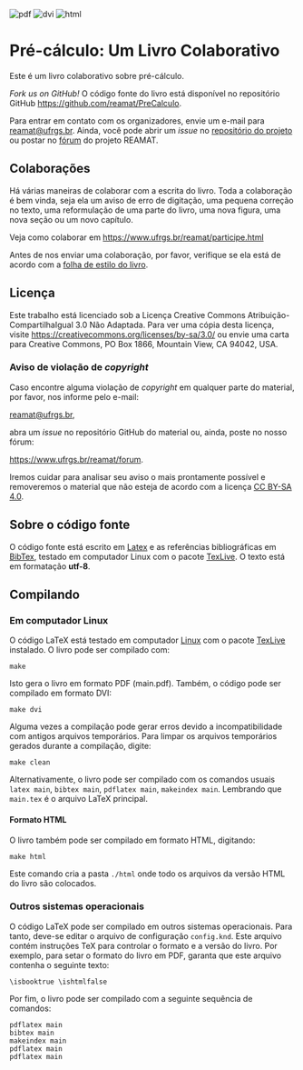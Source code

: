 ![pdf](https://github.com/he7d3r/PreCalculo/workflows/pdf/badge.svg)
![dvi](https://github.com/he7d3r/PreCalculo/workflows/dvi/badge.svg)
![html](https://github.com/he7d3r/PreCalculo/workflows/html/badge.svg)
# Pré-cálculo: Um Livro Colaborativo

Este é um livro colaborativo sobre pré-cálculo.

_Fork us on GitHub!_ O código fonte do livro está disponível no repositório GitHub <https://github.com/reamat/PreCalculo>.

Para entrar em contato com os organizadores, envie um e-mail para reamat@ufrgs.br. Ainda, você pode abrir um _issue_ no [repositório do projeto](https://github.com/reamat/PreCalculo) ou postar no [fórum](https://www.ufrgs.br/reamat/forum.html) do projeto REAMAT.

## Colaborações

Há várias maneiras de colaborar com a escrita do livro. Toda a colaboração é bem vinda, seja ela um aviso de erro de digitação, uma pequena correção no texto, uma reformulação de uma parte do livro, uma nova figura, uma nova seção ou um novo capítulo.

Veja como colaborar em <https://www.ufrgs.br/reamat/participe.html>

Antes de nos enviar uma colaboração, por favor, verifique se ela está de acordo com a [folha de estilo do livro](https://github.com/reamat/Docs/blob/master/livro/FOLHA_DE_ESTILO.md).

## Licença

Este trabalho está licenciado sob a Licença Creative Commons Atribuição-CompartilhaIgual 3.0 Não Adaptada. Para ver uma cópia desta licença, visite <https://creativecommons.org/licenses/by-sa/3.0/> ou envie uma carta para Creative Commons, PO Box 1866, Mountain View, CA 94042, USA.

### Aviso de violação de _copyright_

Caso encontre alguma violação de _copyright_ em qualquer parte do material, por favor, nos informe pelo e-mail:

reamat@ufrgs.br,

abra um _issue_ no repositório GitHub do material ou, ainda, poste no nosso fórum:

https://www.ufrgs.br/reamat/forum.

Iremos cuidar para analisar seu aviso o mais prontamente possível e removeremos o material que não esteja de acordo com a licença [CC BY-SA 4.0](https://creativecommons.org/licenses/by-sa/4.0/).


## Sobre o código fonte

O código fonte está escrito em [Latex](https://latex-project.org/) e as referências bibliográficas em [BibTex](http://www.bibtex.org/), testado em computador Linux com o pacote [TexLive](http://www.tug.org/texlive/). O texto está em formatação **utf-8**.

## Compilando

### Em computador Linux

O código LaTeX está testado em computador [Linux](https://pt.wikipedia.org/wiki/Linux) com o pacote [TexLive](https://www.tug.org/texlive/) instalado. O livro pode ser compilado com:

    make

Isto gera o livro em formato PDF (main.pdf). Também, o código pode ser compilado em formato DVI:

    make dvi

Alguma vezes a compilação pode gerar erros devido a incompatibilidade com antigos arquivos temporários. Para limpar os arquivos temporários gerados durante a compilação, digite:

    make clean

Alternativamente, o livro pode ser compilado com os comandos usuais `latex main`, `bibtex main`, `pdflatex main`, `makeindex main`. Lembrando que `main.tex` é o arquivo LaTeX principal.

#### Formato HTML

O livro também pode ser compilado em formato HTML, digitando:

    make html

Este comando cria a pasta `./html` onde todo os arquivos da versão HTML do livro são colocados.

### Outros sistemas operacionais

O código LaTeX pode ser compilado em outros sistemas operacionais. Para tanto, deve-se editar o arquivo de configuração `config.knd`. Este arquivo contém instruções TeX para controlar o formato e a versão do livro. Por exemplo, para setar o formato do livro em PDF, garanta que este arquivo contenha o seguinte texto:

    \isbooktrue \ishtmlfalse

Por fim, o livro pode ser compilado com a seguinte sequência de comandos:

    pdflatex main
    bibtex main
    makeindex main
    pdflatex main
    pdflatex main
